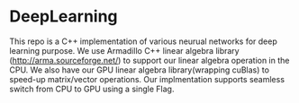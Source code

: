 # DeepLearning
This repo is a C++ implementation of various neurual networks for deep learning purpose. We use Armadillo C++ linear algebra library (http://arma.sourceforge.net/) to support our linear algebra operation in the CPU. We also have our GPU linear algebra library(wrapping cuBlas) to speed-up matrix/vector operations. Our implmentation supports seamless switch from CPU to GPU using a single Flag.   

